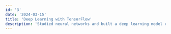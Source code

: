 ```yaml
---
id: '3'
date: '2024-03-15'
title: 'Deep Learning with TensorFlow'
description: 'Studied neural networks and built a deep learning model using TensorFlow for image classification tasks.'
---
```


#